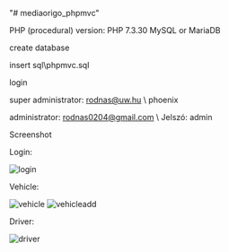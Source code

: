 "# mediaorigo_phpmvc" 

PHP (procedural) version:
PHP 7.3.30
MySQL or MariaDB

create database

insert sql\phpmvc.sql

login

super administrator: rodnas@uw.hu \ phoenix

administrator: rodnas0204@gmail.com \ Jelszó: admin

Screenshot

Login:

![login](https://user-images.githubusercontent.com/6502751/156162590-235c1233-0088-4163-bf52-e00048696e4e.jpg)

Vehicle:

![vehicle](https://user-images.githubusercontent.com/6502751/156162501-52055f0c-3d07-4ca6-b29c-30a9b3b4a7dc.jpg)
![vehicleadd](https://user-images.githubusercontent.com/6502751/156162533-29092d75-3771-4876-a07e-2794c2157bc9.jpg)

Driver:

![driver](https://user-images.githubusercontent.com/6502751/156162559-9375549a-dce5-4d74-a30f-bb518e7ea93d.jpg)
